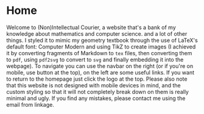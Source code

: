 # Home

Welcome to (Non)Intellectual Courier, a website that's a bank of my knowledge
about mathematics and computer science.
and a lot of other things. I styled it to mimic my geometry textbook through the
use of LaTeX's default font: Computer Modern and using TikZ to create images
(I achieved it by converting fragments of Markdown to `tex` files, then converting
them to `pdf`, using `pdf2svg` to convert to `svg` and finally embedding it into
the webpage). To navigate you can use the navbar on the right (or if you're on
mobile, use button at the top), on the left are some useful
links. If you want to return to the homepage just click the logo at the top.
Please also note that this website is not designed with mobile devices in mind,
and the custom styling so that it will not completely break down on them is
really minimal and ugly. If you find any mistakes, please contact me using the email
from linkage.

